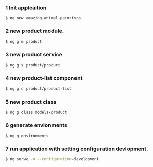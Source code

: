 ### 1 Init applcaition
```bash
$ ng new amazing-animal-paintings
```

### 2 new product module.
```bash
$ ng g m product
```

### 3 new product service
```bash
$ ng g s product/product
```

### 4 new product-list component
```bash
$ ng g c product/product-list
```

### 5 new product class
```bash
$ ng g class models/product
```
### 6 generate envionments
```bash
$ ng g environments
```
### 7 run application with setting configuration devlopment.
```bash
$ ng serve -o --configuration=development
```